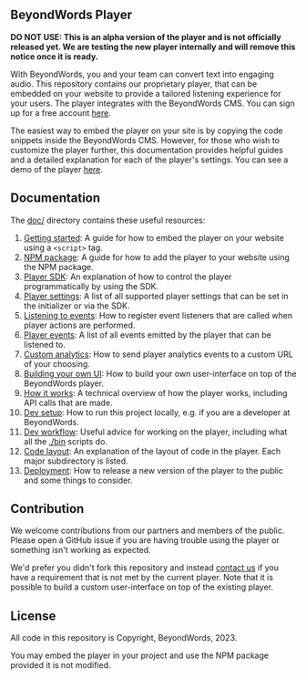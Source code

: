 ## BeyondWords Player

**DO NOT USE: This is an alpha version of the player and is not officially
released yet. We are testing the new player internally and will remove this
notice once it is ready.**

With BeyondWords, you and your team can convert text into engaging audio. This
repository contains our proprietary player, that can be embedded on your website
to provide a tailored listening experience for your users. The player integrates
with the BeyondWords CMS. You can sign up for a free account
[here](https://dash.beyondwords.io/auth/signup).

The easiest way to embed the player on your site is by copying the code snippets
inside the BeyondWords CMS. However, for those who wish to customize the
player further, this documentation provides helpful guides and a detailed
explanation for each of the player's settings. You can see a demo of the player
[here](https://beyondwords-io.github.io/playback-from-paragraphs-prototype/).

## Documentation

The [doc/](doc/) directory contains these useful resources:

1. [Getting started](./doc/getting-started.md): A guide for how
to embed the player on your website using a `<script>` tag.
2. [NPM package](./doc/npm-package.md): A guide for how to add the
player to your website using the NPM package.
3. [Player SDK](./doc/player-sdk.md): An explanation of how to control the
player programmatically by using the SDK.
4. [Player settings](./doc/player-settings.md): A list of all supported player
settings that can be set in the initializer or via the SDK.
5. [Listening to events](./doc/listening-to-events.md): How to register event
listeners that are called when player actions are performed.
6. [Player events](./doc/player-events.md): A list of all events emitted by
the player that can be listened to.
7. [Custom analytics](./doc/custom-analytics.md): How to send player analytics
events to a custom URL of your choosing.
8. [Building your own UI](./doc/building-your-own-ui.md): How to build your own
user-interface on top of the BeyondWords player.
9. [How it works](./doc/how-it-works.md): A technical overview of how the
player works, including API calls that are made.
10. [Dev setup](./doc/dev-setup.md): How to run this project locally, e.g. if
you are a developer at BeyondWords.
11. [Dev workflow](./doc/dev-workflow.md): Useful advice for working on the
player, including what all the [./bin](bin/) scripts do.
12. [Code layout](./doc/code-layout.md): An explanation of the layout of code in
the player. Each major subdirectory is listed.
13. [Deployment](./doc/deployment.md): How to release a new version of the player
to the public and some things to consider.

## Contribution

We welcome contributions from our partners and members of the public. Please
open a GitHub issue if you are having trouble using the player or something
isn't working as expected.

We'd prefer you didn't fork this repository and instead
[contact us](mailto:support@beyondwords.io) if you have a requirement that is
not met by the current player. Note that it is possible to build a custom
user-interface on top of the existing player.

## License

All code in this repository is Copyright, BeyondWords, 2023.

You may embed the player in your project and use the NPM package provided it is
not modified.
